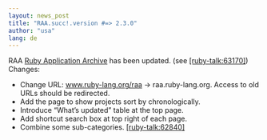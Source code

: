 ```yaml
---
layout: news_post
title: "RAA.succ!.version #=> 2.3.0"
author: "usa"
lang: de
---
```


RAA [Ruby Application Archive][1] has been updated. (see [\[ruby-talk:63170\]][2]) Changes:

* Change URL: www.ruby-lang.org/raa -&gt; raa.ruby-lang.org.
  Access to old URLs should be redirected.
* Add the page to show projects sort by chronologically.
* Introduce “What’s updated” table at the top page.
* Add shortcut search box at top right of each page.
* Combine some sub-categories. [\[ruby-talk:62840\]][3]



[1]: http://raa.ruby-lang.org/
[2]: https://blade.ruby-lang.org/ruby-talk/63170
[3]: https://blade.ruby-lang.org/ruby-talk/62840
